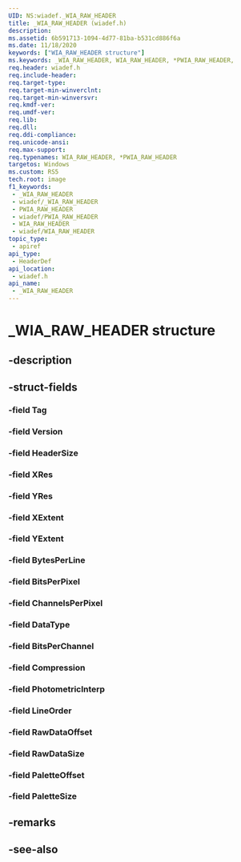 ```yaml
---
UID: NS:wiadef._WIA_RAW_HEADER
title: _WIA_RAW_HEADER (wiadef.h)
description: 
ms.assetid: 6b591713-1094-4d77-81ba-b531cd886f6a
ms.date: 11/18/2020
keywords: ["WIA_RAW_HEADER structure"]
ms.keywords: _WIA_RAW_HEADER, WIA_RAW_HEADER, *PWIA_RAW_HEADER,
req.header: wiadef.h
req.include-header: 
req.target-type: 
req.target-min-winverclnt: 
req.target-min-winversvr: 
req.kmdf-ver: 
req.umdf-ver: 
req.lib: 
req.dll: 
req.ddi-compliance: 
req.unicode-ansi: 
req.max-support: 
req.typenames: WIA_RAW_HEADER, *PWIA_RAW_HEADER
targetos: Windows
ms.custom: RS5
tech.root: image
f1_keywords:
 - _WIA_RAW_HEADER
 - wiadef/_WIA_RAW_HEADER
 - PWIA_RAW_HEADER
 - wiadef/PWIA_RAW_HEADER
 - WIA_RAW_HEADER
 - wiadef/WIA_RAW_HEADER
topic_type:
 - apiref
api_type:
 - HeaderDef
api_location:
 - wiadef.h
api_name:
 - _WIA_RAW_HEADER
---
```


# _WIA_RAW_HEADER structure

## -description

## -struct-fields

### -field Tag

### -field Version

### -field HeaderSize

### -field XRes

### -field YRes

### -field XExtent

### -field YExtent

### -field BytesPerLine

### -field BitsPerPixel

### -field ChannelsPerPixel

### -field DataType

### -field BitsPerChannel

### -field Compression

### -field PhotometricInterp

### -field LineOrder

### -field RawDataOffset

### -field RawDataSize

### -field PaletteOffset

### -field PaletteSize

## -remarks

## -see-also
